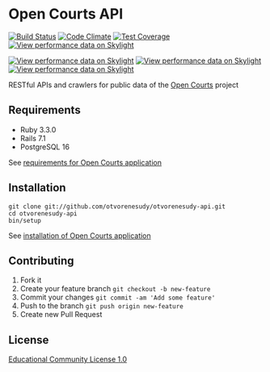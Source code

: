 # Open Courts API

[![Build Status](https://github.com/otvorenesudy/otvorenesudy-api/actions/workflows/main.yml/badge.svg?branch=main)](https://github.com/otvorenesudy/otvorenesudy-api/actions?query=branch:main)
[![Code Climate](https://codeclimate.com/github/otvorenesudy/otvorenesudy-api/badges/gpa.svg)](https://codeclimate.com/github/otvorenesudy/otvorenesudy-api)
[![Test Coverage](https://codeclimate.com/github/otvorenesudy/otvorenesudy-api/badges/coverage.svg)](https://codeclimate.com/github/otvorenesudy/otvorenesudy-api/coverage)
[![View performance data on Skylight](https://badges.skylight.io/status/YcoHMS8aa1P1.svg?token=VKdR-1FwByL-YIC2ld-L6ZYwQeoIasGRIW7YtQYFsaY)](https://www.skylight.io/app/applications/YcoHMS8aa1P1)

[![View performance data on Skylight](https://badges.skylight.io/rpm/YcoHMS8aa1P1.svg?token=VKdR-1FwByL-YIC2ld-L6ZYwQeoIasGRIW7YtQYFsaY)](https://www.skylight.io/app/applications/YcoHMS8aa1P1)
[![View performance data on Skylight](https://badges.skylight.io/typical/YcoHMS8aa1P1.svg?token=VKdR-1FwByL-YIC2ld-L6ZYwQeoIasGRIW7YtQYFsaY)](https://www.skylight.io/app/applications/YcoHMS8aa1P1)
[![View performance data on Skylight](https://badges.skylight.io/problem/YcoHMS8aa1P1.svg?token=VKdR-1FwByL-YIC2ld-L6ZYwQeoIasGRIW7YtQYFsaY)](https://www.skylight.io/app/applications/YcoHMS8aa1P1)

RESTful APIs and crawlers for public data of the [Open Courts](https://github.com/otvorenesudy) project

## Requirements

* Ruby 3.3.0
* Rails 7.1
* PostgreSQL 16

See [requirements for Open Courts application](https://github.com/otvorenesudy/otvorenesudy#requirements)

## Installation

```
git clone git://github.com/otvorenesudy/otvorenesudy-api.git
cd otvorenesudy-api
bin/setup
```

See [installation of Open Courts application](https://github.com/otvorenesudy/otvorenesudy#installation)

## Contributing

1. Fork it
2. Create your feature branch `git checkout -b new-feature`
3. Commit your changes `git commit -am 'Add some feature'`
4. Push to the branch `git push origin new-feature`
5. Create new Pull Request

## License

[Educational Community License 1.0](http://opensource.org/licenses/ecl1.php)
